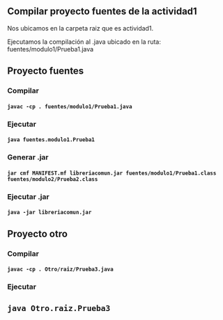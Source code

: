 ## Compilar proyecto fuentes de la actividad1
Nos ubicamos en la carpeta raiz que es actividad1.

Ejecutamos la compilación al .java ubicado en la ruta: fuentes/modulo1/Prueba1.java

## Proyecto fuentes

### Compilar
#### `javac -cp . fuentes/modulo1/Prueba1.java`

### Ejecutar
#### `java fuentes.modulo1.Prueba1`

### Generar .jar
#### `jar cmf MANIFEST.mf libreriacomun.jar fuentes/modulo1/Prueba1.class fuentes/modulo2/Prueba2.class`

### Ejecutar .jar
#### `java -jar libreriacomun.jar`

## Proyecto otro

### Compilar
#### `javac -cp . Otro/raiz/Prueba3.java`

### Ejecutar
## `java Otro.raiz.Prueba3`